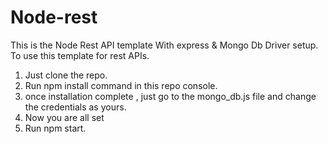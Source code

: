 # Node-rest
This is the Node Rest API template With express & Mongo Db Driver setup.
To use this template for rest APIs.
1. Just clone the repo.
2. Run npm install command in this repo console.
3. once installation complete , just go to the mongo_db.js file and change the credentials as yours.
4. Now you are all set
5. Run npm start.
